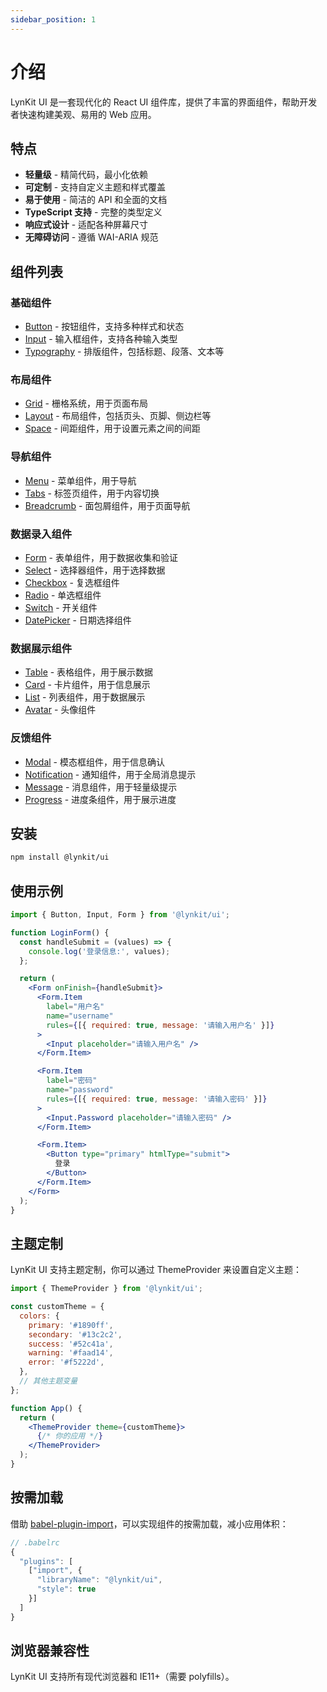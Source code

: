 ```yaml
---
sidebar_position: 1
---
```


# 介绍

LynKit UI 是一套现代化的 React UI 组件库，提供了丰富的界面组件，帮助开发者快速构建美观、易用的 Web 应用。

## 特点

- **轻量级** - 精简代码，最小化依赖
- **可定制** - 支持自定义主题和样式覆盖
- **易于使用** - 简洁的 API 和全面的文档
- **TypeScript 支持** - 完整的类型定义
- **响应式设计** - 适配各种屏幕尺寸
- **无障碍访问** - 遵循 WAI-ARIA 规范

## 组件列表

### 基础组件

- [Button](/docs/components/button) - 按钮组件，支持多种样式和状态
- [Input](/docs/components/input) - 输入框组件，支持各种输入类型
- [Typography](/docs/components/typography) - 排版组件，包括标题、段落、文本等

### 布局组件

- [Grid](/docs/components/grid) - 栅格系统，用于页面布局
- [Layout](/docs/components/layout) - 布局组件，包括页头、页脚、侧边栏等
- [Space](/docs/components/space) - 间距组件，用于设置元素之间的间距

### 导航组件

- [Menu](/docs/components/menu) - 菜单组件，用于导航
- [Tabs](/docs/components/tabs) - 标签页组件，用于内容切换
- [Breadcrumb](/docs/components/breadcrumb) - 面包屑组件，用于页面导航

### 数据录入组件

- [Form](/docs/components/form) - 表单组件，用于数据收集和验证
- [Select](/docs/components/select) - 选择器组件，用于选择数据
- [Checkbox](/docs/components/checkbox) - 复选框组件
- [Radio](/docs/components/radio) - 单选框组件
- [Switch](/docs/components/switch) - 开关组件
- [DatePicker](/docs/components/date-picker) - 日期选择组件

### 数据展示组件

- [Table](/docs/components/table) - 表格组件，用于展示数据
- [Card](/docs/components/card) - 卡片组件，用于信息展示
- [List](/docs/components/list) - 列表组件，用于数据展示
- [Avatar](/docs/components/avatar) - 头像组件

### 反馈组件

- [Modal](/docs/components/modal) - 模态框组件，用于信息确认
- [Notification](/docs/components/notification) - 通知组件，用于全局消息提示
- [Message](/docs/components/message) - 消息组件，用于轻量级提示
- [Progress](/docs/components/progress) - 进度条组件，用于展示进度

## 安装

```bash
npm install @lynkit/ui
```

## 使用示例

```jsx
import { Button, Input, Form } from '@lynkit/ui';

function LoginForm() {
  const handleSubmit = (values) => {
    console.log('登录信息:', values);
  };

  return (
    <Form onFinish={handleSubmit}>
      <Form.Item
        label="用户名"
        name="username"
        rules={[{ required: true, message: '请输入用户名' }]}
      >
        <Input placeholder="请输入用户名" />
      </Form.Item>

      <Form.Item
        label="密码"
        name="password"
        rules={[{ required: true, message: '请输入密码' }]}
      >
        <Input.Password placeholder="请输入密码" />
      </Form.Item>

      <Form.Item>
        <Button type="primary" htmlType="submit">
          登录
        </Button>
      </Form.Item>
    </Form>
  );
}
```

## 主题定制

LynKit UI 支持主题定制，你可以通过 ThemeProvider 来设置自定义主题：

```jsx
import { ThemeProvider } from '@lynkit/ui';

const customTheme = {
  colors: {
    primary: '#1890ff',
    secondary: '#13c2c2',
    success: '#52c41a',
    warning: '#faad14',
    error: '#f5222d',
  },
  // 其他主题变量
};

function App() {
  return (
    <ThemeProvider theme={customTheme}>
      {/* 你的应用 */}
    </ThemeProvider>
  );
}
```

## 按需加载

借助 [babel-plugin-import](https://github.com/ant-design/babel-plugin-import)，可以实现组件的按需加载，减小应用体积：

```js
// .babelrc
{
  "plugins": [
    ["import", {
      "libraryName": "@lynkit/ui",
      "style": true
    }]
  ]
}
```

## 浏览器兼容性

LynKit UI 支持所有现代浏览器和 IE11+（需要 polyfills）。 